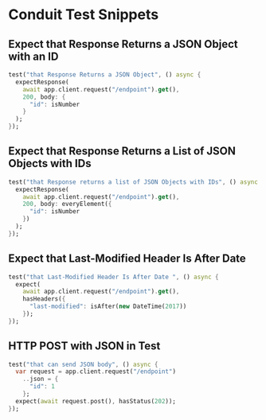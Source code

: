 # Conduit Test Snippets

## Expect that Response Returns a JSON Object with an ID

```dart
test("that Response Returns a JSON Object", () async {
  expectResponse(
    await app.client.request("/endpoint").get(),
    200, body: {
      "id": isNumber
    }
  );
});
```

## Expect that Response Returns a List of JSON Objects with IDs

```dart
test("that Response returns a list of JSON Objects with IDs", () async {
  expectResponse(
    await app.client.request("/endpoint").get(),
    200, body: everyElement({
      "id": isNumber
    })
  );
});
```

## Expect that Last-Modified Header Is After Date

```dart
test("that Last-Modified Header Is After Date ", () async {
  expect(
    await app.client.request("/endpoint").get(),
    hasHeaders({
      "last-modified": isAfter(new DateTime(2017))
    });
});
```

## HTTP POST with JSON in Test 

```dart
test("that can send JSON body", () async {
  var request = app.client.request("/endpoint")
    ..json = {
      "id": 1
    };
  expect(await request.post(), hasStatus(202));
});
```
